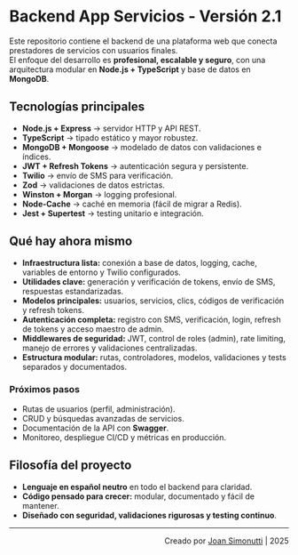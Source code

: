# Backend App Servicios - Versión 2.1

Este repositorio contiene el backend de una plataforma web que conecta prestadores de servicios con usuarios finales.  
El enfoque del desarrollo es **profesional, escalable y seguro**, con una arquitectura modular en **Node.js + TypeScript** y base de datos en **MongoDB**.

## Tecnologías principales

- **Node.js + Express** → servidor HTTP y API REST.
- **TypeScript** → tipado estático y mayor robustez.
- **MongoDB + Mongoose** → modelado de datos con validaciones e índices.
- **JWT + Refresh Tokens** → autenticación segura y persistente.
- **Twilio** → envío de SMS para verificación.
- **Zod** → validaciones de datos estrictas.
- **Winston + Morgan** → logging profesional.
- **Node-Cache** → caché en memoria (fácil de migrar a Redis).
- **Jest + Supertest** → testing unitario e integración.

## Qué hay ahora mismo

- **Infraestructura lista:** conexión a base de datos, logging, cache, variables de entorno y Twilio configurados.
- **Utilidades clave:** generación y verificación de tokens, envío de SMS, respuestas estandarizadas.
- **Modelos principales:** usuarios, servicios, clics, códigos de verificación y refresh tokens.
- **Autenticación completa:** registro con SMS, verificación, login, refresh de tokens y acceso maestro de admin.
- **Middlewares de seguridad:** JWT, control de roles (admin), rate limiting, manejo de errores y validaciones centralizadas.
- **Estructura modular:** rutas, controladores, modelos, validaciones y tests separados y documentados.

### Próximos pasos

- Rutas de usuarios (perfil, administración).
- CRUD y búsquedas avanzadas de servicios.
- Documentación de la API con **Swagger**.
- Monitoreo, despliegue CI/CD y métricas en producción.

## Filosofía del proyecto

- **Lenguaje en español neutro** en todo el backend para claridad.
- **Código pensado para crecer:** modular, documentado y fácil de mantener.
- **Diseñado con seguridad, validaciones rigurosas y testing continuo**.

---

<div align="end">

Creado por [Joan Simonutti](https://www.linkedin.com/in/joansimonutti/) | 2025

</div>
